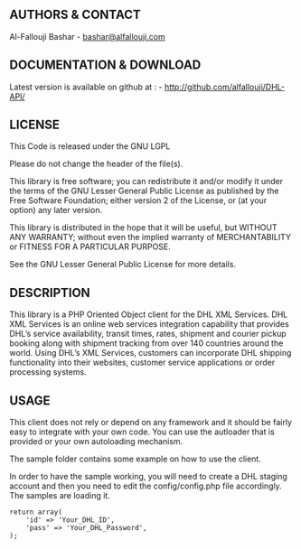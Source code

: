     
## AUTHORS & CONTACT


Al-Fallouji Bashar 
    - bashar@alfallouji.com

    
## DOCUMENTATION & DOWNLOAD


Latest version is available on github at :
    - http://github.com/alfallouji/DHL-API/


## LICENSE


This Code is released under the GNU LGPL

Please do not change the header of the file(s).

This library is free software; you can redistribute it and/or modify it 
under the terms of the GNU Lesser General Public License as published 
by the Free Software Foundation; either version 2 of the License, or 
(at your option) any later version.

This library is distributed in the hope that it will be useful, but 
WITHOUT ANY WARRANTY; without even the implied warranty of MERCHANTABILITY 
or FITNESS FOR A PARTICULAR PURPOSE.

See the GNU Lesser General Public License for more details.


## DESCRIPTION


This library is a PHP Oriented Object client for the DHL XML Services. DHL XML Services is an online web services integration capability that provides DHL’s service availability, transit times, rates, shipment and courier pickup booking along with shipment tracking from over 140 countries around the world. Using DHL’s XML Services, customers can incorporate DHL shipping functionality into their websites, customer service applications or order processing systems.


## USAGE

This client does not rely or depend on any framework and it should be fairly easy to integrate with your own code. You can use the autloader that is provided or your own autoloading mechanism.

The sample folder contains some example on how to use the client.

In order to have the sample working, you will need to create a DHL staging account and then you need to edit the config/config.php file accordingly. The samples are loading it.

```
return array(
    'id' => 'Your_DHL_ID',
    'pass' => 'Your_DHL_Password',
);
```

